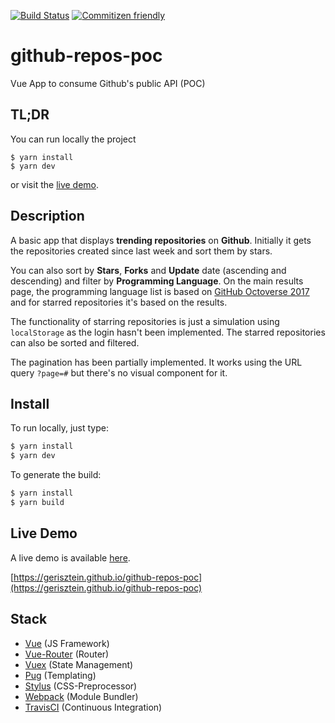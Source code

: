 [![Build Status](https://travis-ci.org/gerisztein/github-repos-poc.svg?branch=master)](https://travis-ci.org/gerisztein/github-repos-poc)
[![Commitizen friendly](https://img.shields.io/badge/commitizen-friendly-brightgreen.svg)](http://commitizen.github.io/cz-cli/)

# github-repos-poc

Vue App to consume Github's public API (POC)

## TL;DR

You can run locally the project

```shell
$ yarn install
$ yarn dev
```

or visit the [live demo](https://gerisztein.github.io/github-repos-poc).

## Description

A basic app that displays **trending repositories** on **Github**. Initially it gets the repositories created since last week and sort them by stars.

You can also sort by **Stars**, **Forks** and **Update** date (ascending and descending) and filter by **Programming Language**.
On the main results page, the programming language list is based on [GitHub Octoverse 2017](https://octoverse.github.com/) and for starred repositories it's based on the results.

The functionality of starring repositories is just a simulation using `localStorage` as the login hasn't been implemented. The starred repositories can also be sorted and filtered.

The pagination has been partially implemented. It works using the URL query `?page=#` but there's no visual component for it.

## Install

To run locally, just type:

```bash
$ yarn install
$ yarn dev
```

To generate the build:

```bash
$ yarn install
$ yarn build
```

## Live Demo

A live demo is available [here](https://gerisztein.github.io/github-repos-poc).

[https://gerisztein.github.io/github-repos-poc](https://gerisztein.github.io/github-repos-poc)

## Stack

- [Vue](https://vuejs.org/) (JS Framework)
- [Vue-Router](https://router.vuejs.org/) (Router)
- [Vuex](https://vuex.vuejs.org/) (State Management)
- [Pug](https://pugjs.org/api/getting-started.html) (Templating)
- [Stylus](http://stylus-lang.com/) (CSS-Preprocessor)
- [Webpack](https://webpack.js.org/) (Module Bundler)
- [TravisCI](https://travis-ci.org/) (Continuous Integration)
